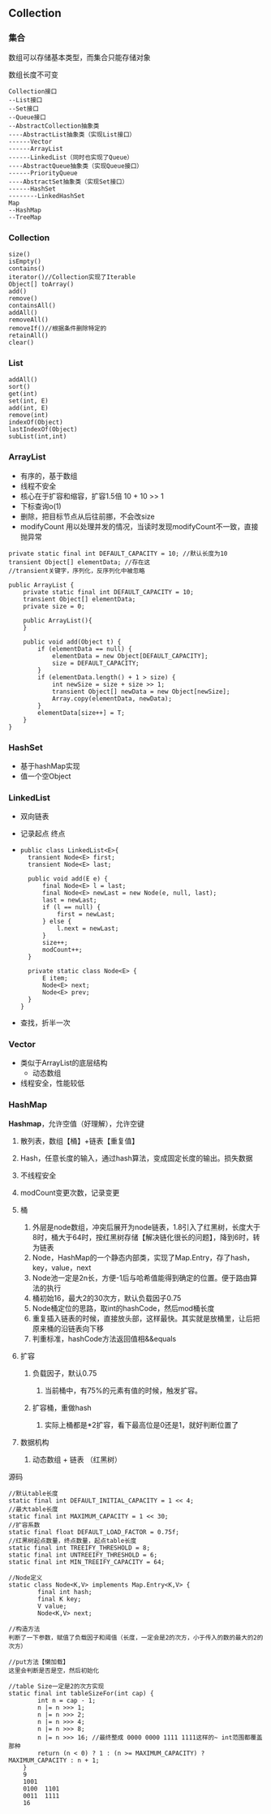 ## Collection

### 集合

数组可以存储基本类型，而集合只能存储对象

数组长度不可变

```
Collection接口
--List接口
--Set接口
--Queue接口
--AbstractCollection抽象类
----AbstractList抽象类（实现List接口）
------Vector
------ArrayList
------LinkedList（同时也实现了Queue）
----AbstractQueue抽象类（实现Queue接口）
------PriorityQueue
----AbstractSet抽象类（实现Set接口）
------HashSet
--------LinkedHashSet
Map
--HashMap
--TreeMap
```

### Collection

```
size()
isEmpty()
contains()
iterator()//Collection实现了Iterable
Object[] toArray()
add()
remove()
containsAll()
addAll()
removeAll()
removeIf()//根据条件删除特定的
retainAll()
clear()
```

### List

```
addAll()
sort()
get(int)
set(int, E)
add(int, E)
remove(int)
indexOf(Object)
lastIndexOf(Object)
subList(int,int)
```

### ArrayList

- 有序的，基于数组
- 线程不安全
- 核心在于扩容和缩容，扩容1.5倍 10 + 10 >> 1
- 下标查询o(1)
- 删除，把目标节点从后往前挪，不会改size
- modifyCount 用以处理并发的情况，当读时发现modifyCount不一致，直接抛异常

```
private static final int DEFAULT_CAPACITY = 10; //默认长度为10
transient Object[] elementData; //存在这
//transient关键字，序列化，反序列化中被忽略

public ArrayList {
	private static final int DEFAULT_CAPACITY = 10;
	transient Object[] elementData;
	private size = 0;
	
	public ArrayList(){
	}
	
	public void add(Object t) {
		if (elementData == null) {
			elementData = new Object[DEFAULT_CAPACITY];
			size = DEFAULT_CAPACITY;
		}
		if (elementData.length() + 1 > size) {
			int newSize = size + size >> 1;
			transient Object[] newData = new Object[newSize];
			Array.copy(elementData, newData);
		}
		elementData[size++] = T;
	}
}
```

### HashSet

- 基于hashMap实现
- 值一个空Object

### LinkedList

- 双向链表

- 记录起点 终点

- ```
  public class LinkedList<E>{
  	transient Node<E> first;
  	transient Node<E> last;
  	
  	public void add(E e) {
  		final Node<E> l = last;
  		final Node<E> newLast = new Node(e, null, last);
  		last = newLast;
  		if (l == null) {
  			first = newLast;
  		} else {
  			l.next = newLast;
  		}
  		size++;
  		modCount++;
  	}
  	
  	private static class Node<E> {
  		E item;
  		Node<E> next;
  		Node<E> prev;
  	}
  }
  ```

- 查找，折半一次

### Vector

- 类似于ArrayList的底层结构
  - 动态数组
- 线程安全，性能较低



### HashMap

**Hashmap**，允许空值（好理解），允许空键

1. 散列表，数组【桶】+链表【重复值】
2. Hash，任意长度的输入，通过hash算法，变成固定长度的输出。损失数据
3. 不线程安全
4. modCount变更次数，记录变更
5. 桶
   1. 外层是node数组，冲突后展开为node链表，1.8引入了红黑树，长度大于8时，桶大于64时，按红黑树存储【解决链化很长的问题】，降到6时，转为链表
   2. Node，HashMap的一个静态内部类，实现了Map.Entry，存了hash，key，value，next
   3. Node池一定是2n长，方便-1后与哈希值能得到确定的位置。便于路由算法的执行
   4. 桶初始16，最大2的30次方，默认负载因子0.75
   5. Node桶定位的思路，取int的hashCode，然后mod桶长度
   6. 重复插入链表的时候，直接放头部，这样最快。其实就是放桶里，让后把原来桶的沿链表向下移
   7. 判重标准，hashCode方法返回值相&&equals

6. 扩容
   1. 负载因子，默认0.75
      1. 当前桶中，有75%的元素有值的时候，触发扩容。

   2. 扩容桶，重做hash
      1. 实际上桶都是*2扩容，看下最高位是0还是1，就好判断位置了

7. 数据机构
   1. 动态数组 + 链表 （红黑树）


源码

```
//默认table长度
static final int DEFAULT_INITIAL_CAPACITY = 1 << 4; 
//最大table长度
static final int MAXIMUM_CAPACITY = 1 << 30;  
//扩容系数
static final float DEFAULT_LOAD_FACTOR = 0.75f;
//红黑树起点数量，终点数量，起点table长度
static final int TREEIFY_THRESHOLD = 8;
static final int UNTREEIFY_THRESHOLD = 6;
static final int MIN_TREEIFY_CAPACITY = 64;

//Node定义
static class Node<K,V> implements Map.Entry<K,V> {
        final int hash;
        final K key;
        V value;
        Node<K,V> next;
        
//构造方法
判断了一下参数，赋值了负载因子和阈值（长度，一定会是2的次方，小于传入的数的最大的2的次方）

//put方法【懒加载】
这里会判断是否是空，然后初始化

//table Size一定是2的次方实现
static final int tableSizeFor(int cap) {
        int n = cap - 1;
        n |= n >>> 1;
        n |= n >>> 2;
        n |= n >>> 4;
        n |= n >>> 8;
        n |= n >>> 16; //最终整成 0000 0000 1111 1111这样的~ int范围都覆盖那种
        return (n < 0) ? 1 : (n >= MAXIMUM_CAPACITY) ? MAXIMUM_CAPACITY : n + 1;
    }
    9
    1001
    0100  1101
    0011  1111
    16
```
